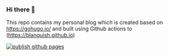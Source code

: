 ### Hi there 👋

This repo contains my personal blog which is created based on https://gohugo.io/ and built using Github actions to (https://blanquish.github.io)

<!--
**blanquish/blanquish** is a ✨ _special_ ✨ repository because its `README.md` (this file) appears on your GitHub profile.

Here are some ideas to get you started:

- 🔭 I’m currently working on ...
- 🌱 I’m currently learning ...
- 👯 I’m looking to collaborate on ...
- 🤔 I’m looking for help with ...
- 💬 Ask me about ...
- 📫 How to reach me: ...
- 😄 Pronouns: ...
- ⚡ Fun fact: ...
-->

[![publish github pages](https://github.com/blanquish/blanquish/actions/workflows/gh-pages.yml/badge.svg)](https://github.com/blanquish/blanquish/actions/workflows/gh-pages.yml)

